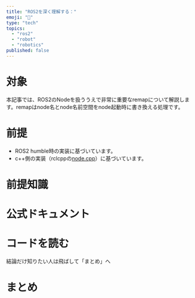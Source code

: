```yaml
---
title: "ROS2を深く理解する："
emoji: "📘"
type: "tech"
topics:
  - "ros2"
  - "robot"
  - "robotics"
published: false
---
```


# 対象

本記事では、ROS2のNodeを扱ううえで非常に重要なremapについて解説します。remapはnode名とnode名前空間をnode起動時に書き換える処理です。

# 前提
- ROS2 humble時の実装に基づいています。
- c++側の実装（rclcppの[node.cpp](https://github.com/ros2/rclcpp/blob/rolling/rclcpp/src/rclcpp/node.cpp)）に基づいています。

# 前提知識

# 公式ドキュメント

# コードを読む

結論だけ知りたい人は飛ばして「まとめ」へ

# まとめ

